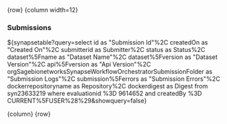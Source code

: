 <!-- markdownlint-disable-next-line first-line-h1 -->
{row}
{column width=12}

### Submissions

${synapsetable?query=select id as "Submission Id"%2C createdOn as "Created
On"%2C submitterid as Submitter%2C status as Status%2C
dataset%5Fname as "Dataset Name"%2C dataset%5Fversion as "Dataset Version"%2C
api%5Fversion as "Api Version"%2C
orgSagebionetworksSynapseWorkflowOrchestratorSubmissionFolder as "Submission
Logs"%2C submission%5Ferrors as "Submission Errors"%2C dockerrepositoryname as
Repository%2C dockerdigest as Digest  from  syn23633219 where evaluationid %3D
9614652 and createdBy %3D CURRENT%5FUSER%28%29&showquery=false}

{column}
{row}
